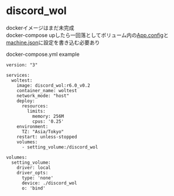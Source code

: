 # discord_wol

dockerイメージはまだ未完成  
docker-compose upしたら一回落としてボリューム内の[App.config](/discord_wol/App.config)と[machine.json](/discord_wol/config/machine.json)に設定を書き込む必要あり  
  
docker-compose.yml example
``` 
version: "3"

services:
  woltest:
    image: discord_wol:r6.0_v0.2
    container_name: woltest
    network_mode: "host"
    deploy:
      resources:
        limits:
          memory: 256M
          cpus: '0.25'
    environment:
      TZ: "Asia/Tokyo"
    restart: unless-stopped
    volumes:
      - setting_volume:/discord_wol

volumes:
  setting_volume:
    driver: local
    driver_opts:
      type: 'none'
      device: ./discord_wol
      o: 'bind'
``` 
